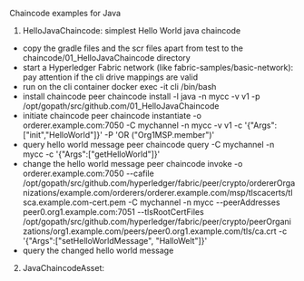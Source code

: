 Chaincode examples for Java

1. HelloJavaChaincode: simplest Hello World java chaincode 

- copy the gradle files and the scr files apart from test to the chaincode/01_HelloJavaChaincode directory
- start a Hyperledger Fabric network (like fabric-samples/basic-network): pay attention if the cli drive mappings are valid
- run on the cli container
   docker exec -it cli /bin/bash
- install chaincode
   peer chaincode install -l java -n mycc -v v1 -p /opt/gopath/src/github.com/01_HelloJavaChaincode
- initiate chaincode
   peer chaincode instantiate -o orderer.example.com:7050 -C mychannel -n mycc  -v v1 -c '{"Args":["init","HelloWorld"]}' -P 'OR ("Org1MSP.member")'
- query hello world message
   peer chaincode query -C mychannel -n mycc -c '{"Args":["getHelloWorld"]}'
- change the hello world message
   peer chaincode invoke -o orderer.example.com:7050 --cafile /opt/gopath/src/github.com/hyperledger/fabric/peer/crypto/ordererOrganizations/example.com/orderers/orderer.example.com/msp/tlscacerts/tlsca.example.com-cert.pem -C mychannel -n mycc --peerAddresses peer0.org1.example.com:7051 --tlsRootCertFiles /opt/gopath/src/github.com/hyperledger/fabric/peer/crypto/peerOrganizations/org1.example.com/peers/peer0.org1.example.com/tls/ca.crt -c '{"Args":["setHelloWorldMessage", "HalloWelt"]}'
- query the changed hello world message

2. JavaChaincodeAsset: 





